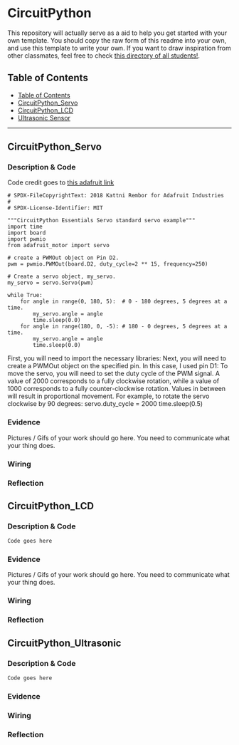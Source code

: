 # CircuitPython
This repository will actually serve as a aid to help you get started with your own template.  You should copy the raw form of this readme into your own, and use this template to write your own.  If you want to draw inspiration from other classmates, feel free to check [this directory of all students!](https://github.com/chssigma/Class_Accounts).
## Table of Contents
* [Table of Contents](#TableOfContents)
* [CircuitPython_Servo](#CircuitPython_Servo)
* [CircuitPython_LCD](#CircuitPython_LCD)
* [Ultrasonic Sensor](#CircuitPython_Ultrasonic)
---



## CircuitPython_Servo

### Description & Code

Code credit goes to [this adafruit link](https://learn.adafruit.com/adafruit-metro-m4-express-featuring-atsamd51/circuitpython-servo)

```
# SPDX-FileCopyrightText: 2018 Kattni Rembor for Adafruit Industries
#
# SPDX-License-Identifier: MIT

"""CircuitPython Essentials Servo standard servo example"""
import time
import board
import pwmio
from adafruit_motor import servo

# create a PWMOut object on Pin D2.
pwm = pwmio.PWMOut(board.D2, duty_cycle=2 ** 15, frequency=250)

# Create a servo object, my_servo.
my_servo = servo.Servo(pwm)

while True:
    for angle in range(0, 180, 5):  # 0 - 180 degrees, 5 degrees at a time.
        my_servo.angle = angle
        time.sleep(0.0)
    for angle in range(180, 0, -5): # 180 - 0 degrees, 5 degrees at a time.
        my_servo.angle = angle
        time.sleep(0.0)
```
First, you will need to import the necessary libraries:
Next, you will need to create a PWMOut object on the specified pin. In this case, I used pin D1:
To move the servo, you will need to set the duty cycle of the PWM signal. A value of 2000 corresponds to a fully clockwise rotation, while a value of 1000 corresponds to a fully counter-clockwise rotation. Values in between will result in proportional movement.
For example, to rotate the servo clockwise by 90 degrees:
servo.duty_cycle = 2000 time.sleep(0.5)

### Evidence

Pictures / Gifs of your work should go here.  You need to communicate what your thing does.

### Wiring

### Reflection




## CircuitPython_LCD

### Description & Code

```python
Code goes here

```

### Evidence

Pictures / Gifs of your work should go here.  You need to communicate what your thing does.

### Wiring

### Reflection





## CircuitPython_Ultrasonic

### Description & Code

```python
Code goes here

```

### Evidence

### Wiring

### Reflection
